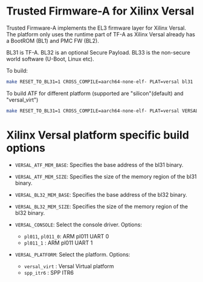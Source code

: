 Trusted Firmware-A for Xilinx Versal
================================

Trusted Firmware-A implements the EL3 firmware layer for Xilinx Versal.
The platform only uses the runtime part of TF-A as Xilinx Versal already has a
BootROM (BL1) and PMC FW (BL2).

BL31 is TF-A.
BL32 is an optional Secure Payload.
BL33 is the non-secure world software (U-Boot, Linux etc).

To build:
```bash
make RESET_TO_BL31=1 CROSS_COMPILE=aarch64-none-elf- PLAT=versal bl31
```

To build ATF for different platform (supported are "silicon"(default) and "versal_virt")
```bash
make RESET_TO_BL31=1 CROSS_COMPILE=aarch64-none-elf- PLAT=versal VERSAL_PLATFORM=versal_virt bl31
```

# Xilinx Versal platform specific build options
*   `VERSAL_ATF_MEM_BASE`: Specifies the base address of the bl31 binary.
*   `VERSAL_ATF_MEM_SIZE`: Specifies the size of the memory region of the bl31 binary.
*   `VERSAL_BL32_MEM_BASE`: Specifies the base address of the bl32 binary.
*   `VERSAL_BL32_MEM_SIZE`: Specifies the size of the memory region of the bl32 binary.

*   `VERSAL_CONSOLE`: Select the console driver. Options:
    -   `pl011`, `pl011_0`: ARM pl011 UART 0
    -   `pl011_1`         : ARM pl011 UART 1

*   `VERSAL_PLATFORM`: Select the platform. Options:
    -   `versal_virt`	: Versal Virtual platform
    -   `spp_itr6`	: SPP ITR6
